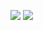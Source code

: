 ![](https://komarev.com/ghpvc/?username=brad-boimler&style=flat&color=923AC1&label=you+got+boim'ed)
![](https://files.catbox.moe/bdjvsd.png)
